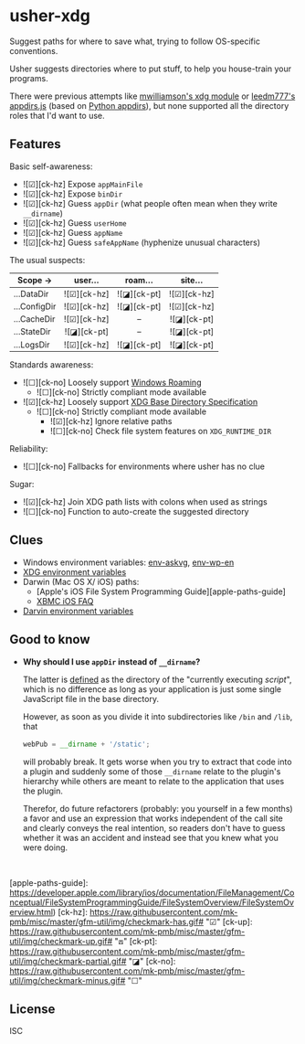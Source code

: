 ﻿
<!--#echo json="package.json" key="name" underline="=" -->
usher-xdg
=========
<!--/#echo -->

<!--#echo json="package.json" key="description" -->
Suggest paths for where to save what, trying to follow OS-specific
conventions.
<!--/#echo -->


Usher suggests directories where to put stuff,
to help you house-train your programs.

There were previous attempts like [mwilliamson's xdg module][npm-xdg] or
[leedm777's appdirs.js][appdirs-js] (based on [Python appdirs][appdirs-py]),
but none supported all the directory roles that I'd want to use.


Features
--------

Basic self-awareness:
* ![☑][ck-hz] Expose `appMainFile`
* ![☑][ck-hz] Expose `binDir`
* ![☑][ck-hz] Guess `appDir` (what people often mean when they write `__dirname`)
* ![☑][ck-hz] Guess `userHome`
* ![☑][ck-hz] Guess `appName`
* ![☑][ck-hz] Guess `safeAppName` (hyphenize unusual characters)

The usual suspects:

| Scope →     | user…       | roam…       | site…       |
| ----------- |:-----------:|:-----------:|:-----------:|
| …DataDir    | ![☑][ck-hz] | ![◪][ck-pt] | ![☑][ck-hz] |
| …ConfigDir  | ![☑][ck-hz] | ![◪][ck-pt] | ![☑][ck-hz] |
| …CacheDir   | ![☑][ck-hz] | –           | ![◪][ck-pt] |
| …StateDir   | ![◪][ck-pt] | –           | ![◪][ck-pt] |
| …LogsDir    | ![☑][ck-hz] | ![◪][ck-pt] | ![◪][ck-pt] |

Standards awareness:
* ![☐][ck-no] Loosely support [Windows Roaming][win-roam]
  * ![☐][ck-no] Strictly compliant mode available
* ![☑][ck-hz] Loosely support [XDG Base Directory Specification][xdg-dirs]
  * ![☐][ck-no] Strictly compliant mode available
    * ![☑][ck-hz] Ignore relative paths
    * ![☐][ck-no] Check file system features on `XDG_RUNTIME_DIR`

Reliability:
* ![☐][ck-no] Fallbacks for environments where usher has no clue

Sugar:
* ![☑][ck-hz] Join XDG path lists with colons when used as strings
* ![☐][ck-no] Function to auto-create the suggested directory


Clues
-----
* Windows environment variables: [env-askvg], [env-wp-en]
* [XDG environment variables][xdg-dirs]
* Darwin (Mac OS X/ iOS) paths:
  * [Apple's iOS File System Programming Guide][apple-paths-guide]
  * [XBMC iOS FAQ](http://wiki.xbmc.org/index.php?title=IOS_FAQ)
* [Darvin environment variables][env-macobs]


Good to know
------------

* __Why should I use `appDir` instead of `__dirname`?__

  The latter is [defined][nodeapi-dirname] as the directory of the "currently
  executing _script_", which is no difference as long as your application is
  just some single JavaScript file in the base directory.

  However, as soon as you divide it into subdirectories like `/bin` and `/lib`,
  that
  ```javascript
  webPub = __dirname + '/static';
  ```
  will probably break.
  It gets worse when you try to extract that code into a plugin and suddenly
  some of those `__dirname` relate to the plugin's hierarchy while others are
  meant to relate to the application that uses the plugin.

  Therefor, do future refactorers (probably: you yourself in a few months)
  a favor and use an expression that works independent of the call site and
  clearly conveys the real intention, so readers don't have to guess whether
  it was an accident and instead see that you knew what you were doing.




<!--#toc stop="scan" -->



&nbsp;

  [xdg-dirs]: http://standards.freedesktop.org/basedir-spec/basedir-spec-latest.html
  [win-roam]: http://technet.microsoft.com/en-us/library/cc766489%28WS.10%29.aspx
  [env-askvg]: http://www.askvg.com/list-of-environment-variables-in-windows-xp-vista-and-7/
  [env-wp-en]: http://en.wikipedia.org/wiki/Environment_variable
  [env-macobs]: http://www.macobserver.com/tips/macosxcl101/2002/20020712.shtml
  [npm-xdg]: https://www.npmjs.org/package/xdg
  [appdirs-js]: https://github.com/building5/appdirsjs
  [appdirs-py]: https://pypi.python.org/pypi/appdirs
  [nodeapi-dirname]: http://nodejs.org/api/globals.html#globals_dirname
  [apple-paths-guide]: https://developer.apple.com/library/ios/documentation/FileManagement/Conceptual/FileSystemProgrammingGuide/FileSystemOverview/FileSystemOverview.html)
  [ck-hz]: https://raw.githubusercontent.com/mk-pmb/misc/master/gfm-util/img/checkmark-has.gif# "☑"
  [ck-up]: https://raw.githubusercontent.com/mk-pmb/misc/master/gfm-util/img/checkmark-up.gif# "⟎"
  [ck-pt]: https://raw.githubusercontent.com/mk-pmb/misc/master/gfm-util/img/checkmark-partial.gif# "◪"
  [ck-no]: https://raw.githubusercontent.com/mk-pmb/misc/master/gfm-util/img/checkmark-minus.gif# "☐"

License
-------
<!--#echo json="package.json" key=".license" -->
ISC
<!--/#echo -->
